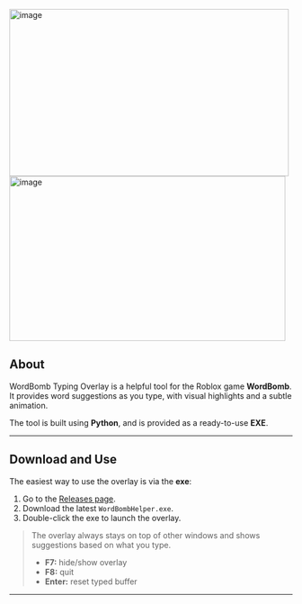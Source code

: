 <img width="497" height="297" alt="image" src="https://github.com/user-attachments/assets/78521393-f75b-4f96-94cf-ea8478c4364f" /> <img width="491" height="293" alt="image" src="https://github.com/user-attachments/assets/7e0a98c5-2fe1-404c-b80a-e43ff39dec3b" />




## About

WordBomb Typing Overlay is a helpful tool for the Roblox game **WordBomb**. It provides word suggestions as you type, with visual highlights and a subtle animation.  

The tool is built using **Python**, and is provided as a ready-to-use **EXE**.

---

## Download and Use

The easiest way to use the overlay is via the **exe**:

1. Go to the [Releases page](https://github.com/thijsvndmeer/Word-Bomb-Helper/releases).  
2. Download the latest `WordBombHelper.exe`.  
3. Double-click the exe to launch the overlay.  

> The overlay always stays on top of other windows and shows suggestions based on what you type.  
> - **F7:** hide/show overlay  
> - **F8:** quit  
> - **Enter:** reset typed buffer

---

